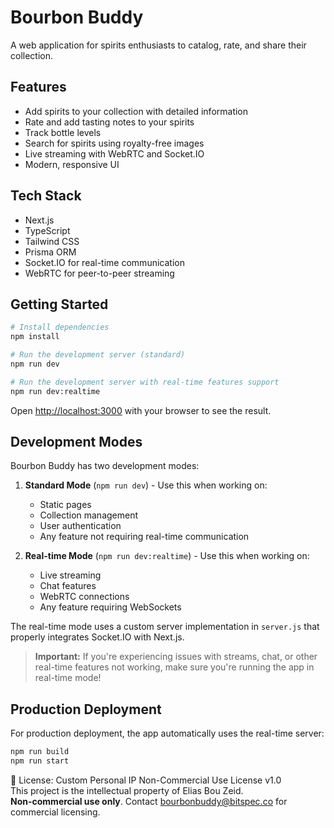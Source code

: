 # Bourbon Buddy

A web application for spirits enthusiasts to catalog, rate, and share their collection.

## Features

- Add spirits to your collection with detailed information
- Rate and add tasting notes to your spirits
- Track bottle levels
- Search for spirits using royalty-free images
- Live streaming with WebRTC and Socket.IO
- Modern, responsive UI

## Tech Stack

- Next.js
- TypeScript
- Tailwind CSS
- Prisma ORM
- Socket.IO for real-time communication
- WebRTC for peer-to-peer streaming

## Getting Started

```bash
# Install dependencies
npm install

# Run the development server (standard)
npm run dev

# Run the development server with real-time features support
npm run dev:realtime
```

Open [http://localhost:3000](http://localhost:3000) with your browser to see the result.

## Development Modes

Bourbon Buddy has two development modes:

1. **Standard Mode** (`npm run dev`) - Use this when working on:
   - Static pages
   - Collection management
   - User authentication
   - Any feature not requiring real-time communication

2. **Real-time Mode** (`npm run dev:realtime`) - Use this when working on:
   - Live streaming
   - Chat features
   - WebRTC connections
   - Any feature requiring WebSockets

The real-time mode uses a custom server implementation in `server.js` that properly integrates Socket.IO with Next.js.

> **Important:** If you're experiencing issues with streams, chat, or other real-time features not working, make sure you're running the app in real-time mode!

## Production Deployment

For production deployment, the app automatically uses the real-time server:

```bash
npm run build
npm run start
```


📜 License: Custom Personal IP Non-Commercial Use License v1.0  
This project is the intellectual property of Elias Bou Zeid.  
**Non-commercial use only**. Contact bourbonbuddy@bitspec.co for commercial licensing.

